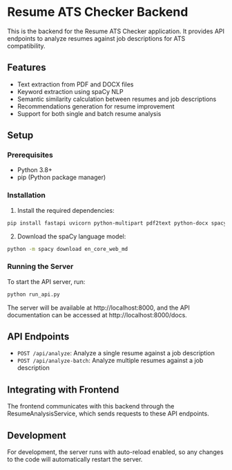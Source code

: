 # Resume ATS Checker Backend

This is the backend for the Resume ATS Checker application. It provides API endpoints to analyze resumes against job descriptions for ATS compatibility.

## Features

- Text extraction from PDF and DOCX files
- Keyword extraction using spaCy NLP
- Semantic similarity calculation between resumes and job descriptions
- Recommendations generation for resume improvement
- Support for both single and batch resume analysis

## Setup

### Prerequisites

- Python 3.8+
- pip (Python package manager)

### Installation

1. Install the required dependencies:

```bash
pip install fastapi uvicorn python-multipart pdf2text python-docx spacy scikit-learn
```

2. Download the spaCy language model:

```bash
python -m spacy download en_core_web_md
```

### Running the Server

To start the API server, run:

```bash
python run_api.py
```

The server will be available at http://localhost:8000, and the API documentation can be accessed at http://localhost:8000/docs.

## API Endpoints

- `POST /api/analyze`: Analyze a single resume against a job description
- `POST /api/analyze-batch`: Analyze multiple resumes against a job description

## Integrating with Frontend

The frontend communicates with this backend through the ResumeAnalysisService, which sends requests to these API endpoints.

## Development

For development, the server runs with auto-reload enabled, so any changes to the code will automatically restart the server. 